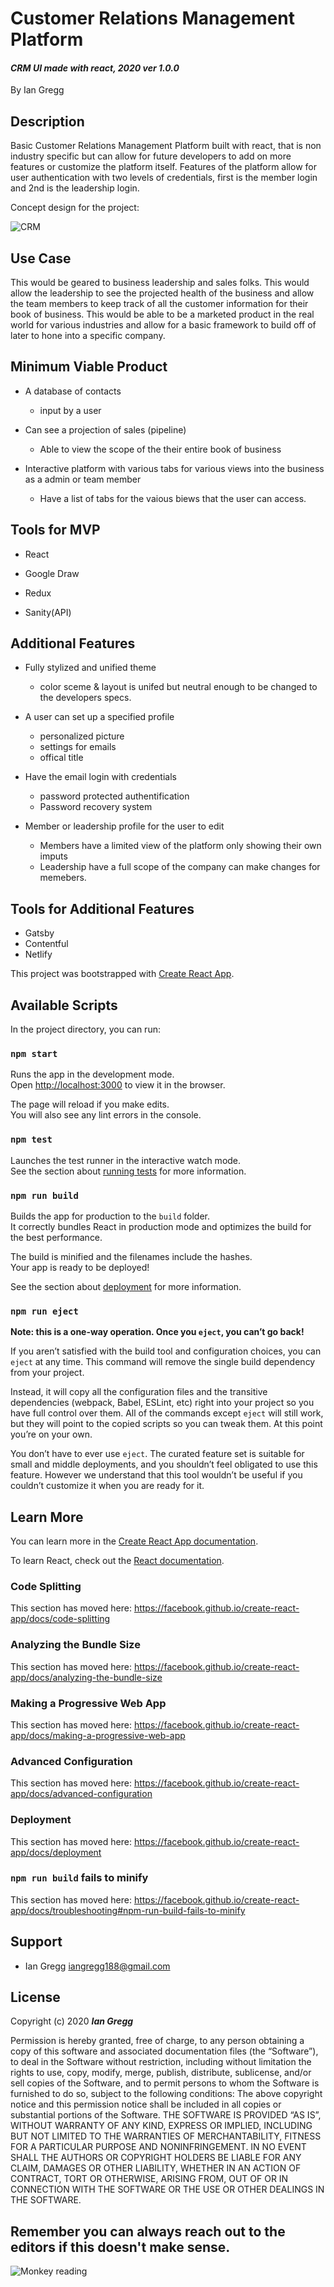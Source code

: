 # Customer Relations Management Platform 


#### _CRM UI made with react, 2020 ver 1.0.0_

By Ian Gregg

## Description 

Basic Customer Relations Management Platform built with react, that is non industry specific but can allow for future developers to add on more features or customize the platform itself. Features of the platform allow for user authentication with two levels of credentials, first is the member login and 2nd is the leadership login. 

Concept design for the project:

![CRM](images/CRM.jpg)

## Use Case

This would be geared to business leadership and sales folks. This would allow the leadership to see the projected health of the business and allow the team members to keep track of all the customer information for their book of business. This would be able to be a marketed product in the real world for various industries and allow for a basic framework to build off of later to hone into a specific company.

## Minimum Viable Product

* A database of contacts
  * input by a user

* Can see a projection of sales (pipeline)
  * Able to view the scope of the their entire book of business

* Interactive platform with various tabs for various views into the business as a admin or team member
  * Have a list of tabs for the vaious biews that the user can access.

## Tools for MVP

* React

* Google Draw

* Redux

* Sanity(API)

## Additional Features

* Fully stylized and unified theme
  * color sceme & layout is unifed but neutral enough to be changed to the developers specs.
* A user can set up a specified profile 
  * personalized picture
  * settings for emails 
  * offical title

* Have the email login with credentials
  * password protected authentification 
  * Password recovery system

* Member or leadership profile for the user to edit
  * Members have a limited view of the platform only showing their own imputs
  * Leadership have a full scope of the company can make changes for memebers.

## Tools for Additional Features

* Gatsby
* Contentful
* Netlify




This project was bootstrapped with [Create React App](https://github.com/facebook/create-react-app).

## Available Scripts

In the project directory, you can run:

### `npm start`

Runs the app in the development mode.<br />
Open [http://localhost:3000](http://localhost:3000) to view it in the browser.

The page will reload if you make edits.<br />
You will also see any lint errors in the console.

### `npm test`

Launches the test runner in the interactive watch mode.<br />
See the section about [running tests](https://facebook.github.io/create-react-app/docs/running-tests) for more information.

### `npm run build`

Builds the app for production to the `build` folder.<br />
It correctly bundles React in production mode and optimizes the build for the best performance.

The build is minified and the filenames include the hashes.<br />
Your app is ready to be deployed!

See the section about [deployment](https://facebook.github.io/create-react-app/docs/deployment) for more information.

### `npm run eject`

**Note: this is a one-way operation. Once you `eject`, you can’t go back!**

If you aren’t satisfied with the build tool and configuration choices, you can `eject` at any time. This command will remove the single build dependency from your project.

Instead, it will copy all the configuration files and the transitive dependencies (webpack, Babel, ESLint, etc) right into your project so you have full control over them. All of the commands except `eject` will still work, but they will point to the copied scripts so you can tweak them. At this point you’re on your own.

You don’t have to ever use `eject`. The curated feature set is suitable for small and middle deployments, and you shouldn’t feel obligated to use this feature. However we understand that this tool wouldn’t be useful if you couldn’t customize it when you are ready for it.

## Learn More

You can learn more in the [Create React App documentation](https://facebook.github.io/create-react-app/docs/getting-started).

To learn React, check out the [React documentation](https://reactjs.org/).

### Code Splitting

This section has moved here: https://facebook.github.io/create-react-app/docs/code-splitting

### Analyzing the Bundle Size

This section has moved here: https://facebook.github.io/create-react-app/docs/analyzing-the-bundle-size

### Making a Progressive Web App

This section has moved here: https://facebook.github.io/create-react-app/docs/making-a-progressive-web-app

### Advanced Configuration

This section has moved here: https://facebook.github.io/create-react-app/docs/advanced-configuration

### Deployment

This section has moved here: https://facebook.github.io/create-react-app/docs/deployment

### `npm run build` fails to minify

This section has moved here: https://facebook.github.io/create-react-app/docs/troubleshooting#npm-run-build-fails-to-minify

## Support 

* Ian Gregg <iangregg188@gmail.com>

## License

Copyright (c) 2020 **_Ian Gregg_**

Permission is hereby granted, free of charge, to any person obtaining a copy of this software and associated documentation files (the “Software”), to deal in the Software without restriction, including without limitation the rights to use, copy, modify, merge, publish, distribute, sublicense, and/or sell copies of the Software, and to permit persons to whom the Software is furnished to do so, subject to the following conditions:
The above copyright notice and this permission notice shall be included in all copies or substantial portions of the Software.
THE SOFTWARE IS PROVIDED “AS IS”, WITHOUT WARRANTY OF ANY KIND, EXPRESS OR IMPLIED, INCLUDING BUT NOT LIMITED TO THE WARRANTIES OF MERCHANTABILITY, FITNESS FOR A PARTICULAR PURPOSE AND NONINFRINGEMENT. IN NO EVENT SHALL THE AUTHORS OR COPYRIGHT HOLDERS BE LIABLE FOR ANY CLAIM, DAMAGES OR OTHER LIABILITY, WHETHER IN AN ACTION OF CONTRACT, TORT OR OTHERWISE, ARISING FROM, OUT OF OR IN CONNECTION WITH THE SOFTWARE OR THE USE OR OTHER DEALINGS IN THE SOFTWARE.

## Remember you can always reach out to the editors if this doesn't make sense.
![Monkey reading](https://media.giphy.com/media/SiMcadhDEZDm93GmTL/giphy.gif)
</h1>
